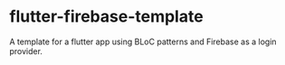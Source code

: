 # flutter-firebase-template
A template for a flutter app using BLoC patterns and Firebase as a login provider.
